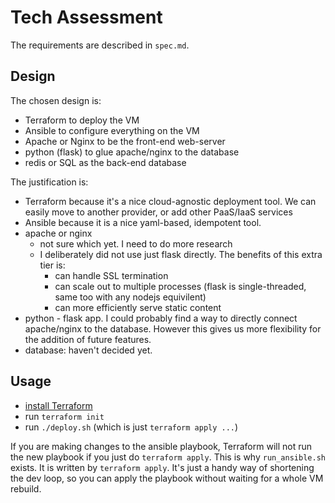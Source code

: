 # Tech Assessment

The requirements are described in `spec.md`.

## Design

The chosen design is:

* Terraform to deploy the VM
* Ansible to configure everything on the VM
* Apache or Nginx to be the front-end web-server
* python (flask) to glue apache/nginx to the database
* redis or SQL as the back-end database

The justification is:

* Terraform because it's a nice cloud-agnostic deployment tool.
  We can easily move to another provider, or add other PaaS/IaaS services
* Ansible because it is a nice yaml-based, idempotent tool.
* apache or nginx
  * not sure which yet. I need to do more research
  * I deliberately did not use just flask directly. The benefits of this extra tier is:
    * can handle SSL termination
    * can scale out to multiple processes (flask is single-threaded, same too with any nodejs equivilent)
    * can more efficiently serve static content
* python - flask app. I could probably find a way to directly connect apache/nginx to the database. However this gives us more flexibility for the addition of future features.
* database: haven't decided yet.

## Usage

* [install Terraform](https://www.terraform.io/downloads.html)
* run `terraform init`
* run `./deploy.sh` (which is just `terraform apply ...`)

If you are making changes to the ansible playbook, Terraform will not run the new playbook if you just do `terraform apply`.
This is why `run_ansible.sh` exists. 
It is written by `terraform apply`. 
It's just a handy way of shortening the dev loop, so you can apply the playbook without waiting for a whole VM rebuild.

